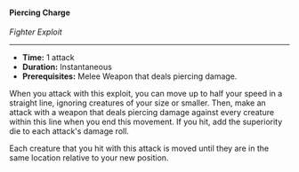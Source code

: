 #### Piercing Charge
*Fighter Exploit*
___
- **Time:** 1 attack
- **Duration:** Instantaneous
- **Prerequisites:** Melee Weapon that deals piercing damage.

When you attack with this exploit, you can move up to half your speed in a straight line, ignoring creatures of your size or smaller. Then, make an attack with a weapon that deals piercing damage against every creature within this line when you end this movement. If you hit, add the superiority die to each attack's damage roll.

Each creature that you hit with this attack is moved until they are in the same location relative to your new position.
